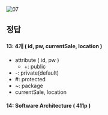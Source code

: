 ![07](https://user-images.githubusercontent.com/69576676/133029198-c8c51c2c-a63a-45a1-a5fd-24a451633d7d.JPG)

정답 
----
#### 13: 4개 ( id, pw, currentSale, location )
- attribute ( id, pw )
   - +: public
 - -: private(default)
 - #: protected
 - ~: package
- currentSale, location
#### 14: Software Architecture ( 411p )

